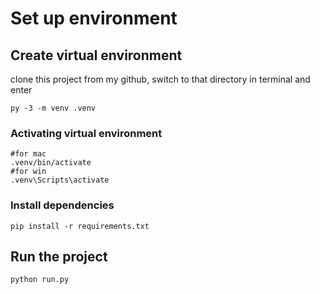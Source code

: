 # Set up environment

## Create virtual environment

clone this project from my github, switch to that directory in terminal and enter

```
py -3 -m venv .venv
```

### Activating virtual environment

```
#for mac
.venv/bin/activate
#for win
.venv\Scripts\activate
```

### Install dependencies

```
pip install -r requirements.txt

```


## Run the project 

```
python run.py 
```